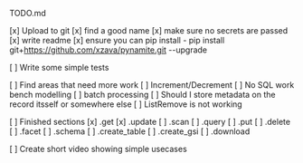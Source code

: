 TODO.md


[x] Upload to git 
	[x] find a good name
	[x] make sure no secrets are passed
	[x] write readme
	[x] ensure you can pip install - pip install git+https://github.com/xzava/pynamite.git --upgrade

[ ] Write some simple tests

[ ] Find areas that need more work
	[ ] Increment/Decrement
	[ ] No SQL work bench modelling
	[ ] batch processing
	[ ] Should I store metadata on the record itsself or somewhere else
	[ ] ListRemove is not working

[ ] Finished sections
	[x] .get
	[x] .update
	[ ] .scan
	[ ] .query
	[ ] .put
	[ ] .delete
	[ ] .facet
	[ ] .schema
	[ ] .create_table
	[ ] .create_gsi
	[ ] .download


[ ] Create short video showing simple usecases 